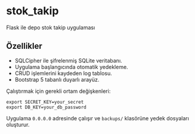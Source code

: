# stok_takip
Flask ile depo stok takip uygulaması

## Özellikler

- SQLCipher ile şifrelenmiş SQLite veritabanı.
- Uygulama başlangıcında otomatik yedekleme.
- CRUD işlemlerini kaydeden log tablosu.
- Bootstrap 5 tabanlı duyarlı arayüz.

Çalıştırmak için gerekli ortam değişkenleri:

```
export SECRET_KEY=your_secret
export DB_KEY=your_db_password
```

Uygulama `0.0.0.0` adresinde çalışır ve `backups/` klasörüne yedek dosyaları oluşturur.
